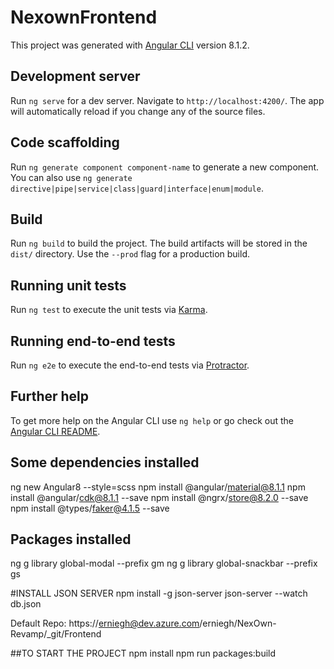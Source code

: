 # NexownFrontend

This project was generated with [Angular CLI](https://github.com/angular/angular-cli) version 8.1.2.

## Development server

Run `ng serve` for a dev server. Navigate to `http://localhost:4200/`. The app will automatically reload if you change any of the source files.

## Code scaffolding

Run `ng generate component component-name` to generate a new component. You can also use `ng generate directive|pipe|service|class|guard|interface|enum|module`.

## Build

Run `ng build` to build the project. The build artifacts will be stored in the `dist/` directory. Use the `--prod` flag for a production build.

## Running unit tests

Run `ng test` to execute the unit tests via [Karma](https://karma-runner.github.io).

## Running end-to-end tests

Run `ng e2e` to execute the end-to-end tests via [Protractor](http://www.protractortest.org/).

## Further help

To get more help on the Angular CLI use `ng help` or go check out the [Angular CLI README](https://github.com/angular/angular-cli/blob/master/README.md).


## Some dependencies installed
ng new Angular8 --style=scss
npm install @angular/material@8.1.1
npm install @angular/cdk@8.1.1 --save
npm install @ngrx/store@8.2.0 --save
npm install @types/faker@4.1.5 --save

## Packages installed
ng g library global-modal --prefix gm
ng g library global-snackbar --prefix gs

#INSTALL JSON SERVER
npm install -g json-server
json-server --watch db.json

Default Repo: https://erniegh@dev.azure.com/erniegh/NexOwn-Revamp/_git/Frontend

##TO START THE PROJECT
npm install
npm run packages:build